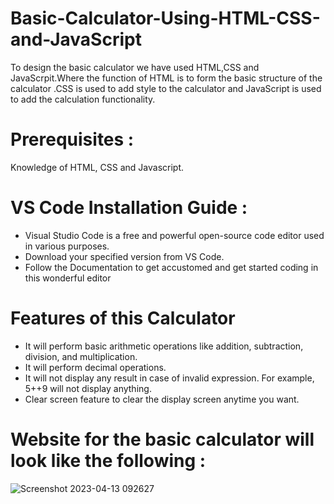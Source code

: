 # Basic-Calculator-Using-HTML-CSS-and-JavaScript

To design the basic calculator we have used HTML,CSS and JavaScrpit.Where the function of HTML is to form the basic structure of the calculator .CSS is used to add style to the calculator and JavaScript is used to add the calculation functionality.

# Prerequisites :
Knowledge of HTML, CSS and Javascript.

# VS Code Installation Guide :
* Visual Studio Code is a free and powerful open-source code editor used in various purposes.
* Download your specified version from VS Code.
* Follow the Documentation to get accustomed and get started coding in this wonderful editor

# Features of this Calculator

* It will perform basic arithmetic operations like addition, subtraction, division, and multiplication.
* It will perform decimal operations.
* It will not display any result in case of invalid expression. For example, 5++9 will not display anything.
* Clear screen feature to clear the display screen anytime you want.

# Website for the basic calculator will look like the following  :

![Screenshot 2023-04-13 092627](https://user-images.githubusercontent.com/122288168/231647271-62fa08ec-6abe-4c07-bc56-5bc8abb679a5.jpg)

